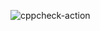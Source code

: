 ![cppcheck-action](https://github.com/99002680/Simple_Calculator/workflows/cppcheck-action/badge.svg)
